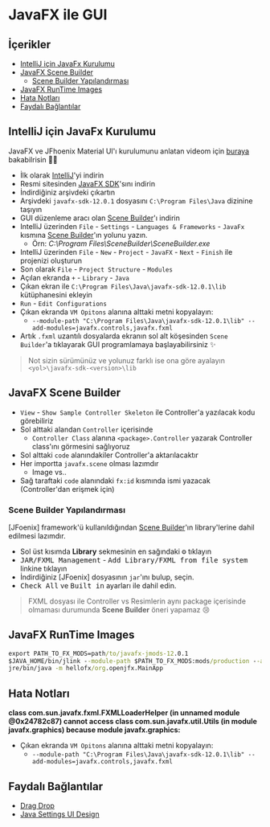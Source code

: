 # JavaFX ile GUI <!-- omit in toc -->

## İçerikler <!-- omit in toc -->

- [IntelliJ için JavaFx Kurulumu](#IntelliJ-i%C3%A7in-JavaFx-Kurulumu)
- [JavaFX Scene Builder](#JavaFX-Scene-Builder)
  - [Scene Builder Yapılandırması](#Scene-Builder-Yap%C4%B1land%C4%B1rmas%C4%B1)
- [JavaFX RunTime Images](#JavaFX-RunTime-Images)
- [Hata Notları](#Hata-Notlar%C4%B1)
- [Faydalı Bağlantılar](#Faydal%C4%B1-Ba%C4%9Flant%C4%B1lar)

<!-- TOOO: Burayı düzenle YToolsJava'deki gibi olsun-->

## IntelliJ için JavaFx Kurulumu

JavaFX ve JFhoenix Material UI'ı kurulumunu anlatan videom için [buraya][videom] bakabilrisin 💁‍♂️

- İlk olarak [IntelliJ][intellij]'yi indirin
- Resmi sitesinden [JavaFX SDK][javafx sdk]'sını indirin
- İndirdiğiniz arşivdeki çıkartın
- Arşivdeki `javafx-sdk-12.0.1` dosyasını `C:\Program Files\Java` dizinine taşıyın
- GUI düzenleme aracı olan [Scene Builder][scene builder]'ı indirin
- IntelliJ üzerinden `File` - `Settings` - `Languages & Frameworks` - `JavaFx` kısmına [Scene Builder][scene builder]'ın yolunu yazın.
  - Örn: _C:\Program Files\SceneBuilder\SceneBuilder.exe_
- IntelliJ üzerinden `File` - `New` - `Project` - `JavaFX` - `Next` - `Finish` ile projenizi oluşturun
- Son olarak `File` - `Project Structure` - `Modules`
- Açılan ekranda `+` - `Library` - `Java`
- Çıkan ekran ile `C:\Program Files\Java\javafx-sdk-12.0.1\lib` kütüphanesini ekleyin
- `Run` - `Edit Configurations`
- Çıkan ekranda `VM Opitons` alanına alttaki metni kopyalayın:
  - `--module-path "C:\Program Files\Java\javafx-sdk-12.0.1\lib" --add-modules=javafx.controls,javafx.fxml`
- Artık `.fxml` uzantılı dosyalarda ekranın sol alt köşesinden `Scene Builder`'a tıklayarak GUI programlamaya başlayabilirsiniz ✨

> Not sizin sürümünüz ve yolunuz farklı ise ona göre ayalayın `<yol>\javafx-sdk-<version>\lib`

## JavaFX Scene Builder

- `View` - `Show Sample Controller Skeleton` ile Controller'a yazılacak kodu görebiliriz
- Sol alttaki alandan `Controller` içerisinde
  - `Controller Class` alanına `<package>.Controller` yazarak Controller class'ını görmesini sağlıyoruz
- Sol alttaki `code` alanındakiler Controller'a aktarılacaktır
- Her importta `javafx.scene` olması lazımdır
  - Image vs..
- Sağ taraftaki `code` alanındaki `fx:id` kısmında ismi yazacak (Controller'dan erişmek için)

### Scene Builder Yapılandırması

[JFoenix] framework'ü kullanıldığından [Scene Builder]'ın library'lerine dahil edilmesi lazımdır.

- Sol üst kısımda **Library** sekmesinin en sağındaki <kbd>⚙</kbd> tıklayın
- <kbd>JAR/FXML Management</kbd> - <kbd>Add Library/FXML from file system</kbd> linkine tıklayın
- İndirdiğiniz [JFoenix] dosyasının `jar`'ını bulup, seçin.
- <kbd>Check All</kbd> ve <kbd>Built in</kbd> ayarları ile dahil edin.

> FXML dosyası ile Controller vs Resimlerin aynı package içerisinde olmaması durumunda **Scene Builder** öneri yapamaz 😢

## JavaFX RunTime Images

```bat
export PATH_TO_FX_MODS=path/to/javafx-jmods-12.0.1
$JAVA_HOME/bin/jlink --module-path $PATH_TO_FX_MODS:mods/production --add-modules hellofx --output jre
jre/bin/java -m hellofx/org.openjfx.MainApp
```

## Hata Notları

**class com.sun.javafx.fxml.FXMLLoaderHelper (in unnamed module @0x24782c87) cannot access class com.sun.javafx.util.Utils (in module javafx.graphics) because module javafx.graphics:**

- Çıkan ekranda `VM Opitons` alanına alttaki metni kopyalayın:
  - `--module-path "C:\Program Files\Java\javafx-sdk-12.0.1\lib" --add-modules=javafx.controls,javafx.fxml`

## Faydalı Bağlantılar

- [Drag Drop](https://www.youtube.com/watch?v=f7KGXUrAH0g)
- [Java Settings UI Design](https://www.youtube.com/watch?v=gJYXctDSIl8&list=PLniX3R2-dwS90WpmHq-hD7g_3xnkTwB6w&index=3)

[intellij]: https://www.jetbrains.com/idea/download/#section=windows
[javafx sdk]: https://gluonhq.com/products/javafx/
[scene builder]: https://gluonhq.com/products/scene-builder/
[videom]: https://www.youtube.com/watch?v=1uDuWfPPL6s
